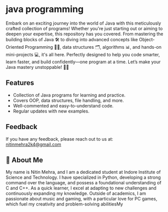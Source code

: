 
# java programming

 Embark on an exciting journey into the world of Java with this meticulously crafted collection of programs! Whether you're just starting out or aiming to deepen your expertise, this repository has you covered. From mastering the building blocks of Java 🛠️ to diving into advanced concepts like Object-Oriented Programming 🧑‍💻, data structures 🗂️, algorithms 📊, and hands-on mini-projects 💻, it's all here. Perfectly designed to help you code smarter, learn faster, and build confidently—one program at a time. Let’s make your Java mastery unstoppable! 🚀🔥


## Features

- Collection of Java programs for learning and practice.
- Covers OOP, data structures, file handling, and more.
- Well-commented and easy-to-understand code.
- Regular updates with new examples.


## Feedback

If you have any feedback, please reach out to us at: nitinmehra2k4@gmail.com


## 🚀 About Me
 My name is Nitin Mehra, and I am a dedicated student at Indore Institute of Science and Technology. I have specialized in Python, developing a strong command over the language, and possess a foundational understanding of C and C++. As a quick learner, I excel at adapting to new challenges and continuously expanding my knowledge. Outside of academics, I am passionate about music and gaming, with a particular love for PC games, which fuel my creativity and problem-solving abilitiesMy

